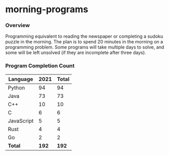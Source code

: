 # morning-programs

### Overview

Programming equivalent to reading the newspaper or completing a sudoku puzzle in the morning.  The plan is to spend 20 
minutes in the morning on a programming problem.  Some programs will take multiple days to solve, and some will be left 
unsolved (if they are incomplete after three days).

### Program Completion Count

| Language     | 2021    | Total   |
|--------------|---------|---------|
| Python       | 94      | 94      |
| Java         | 73      | 73      |
| C++          | 10      | 10      |
| C            | 6       | 6       |
| JavaScript   | 5       | 5       |
| Rust         | 4       | 4       |
| Go           | 2       | 2       |
| **Total**    | **192** | **192** |
